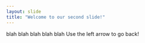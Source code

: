 ```yaml
---
layout: slide
title: "Welcome to our second slide!"
---
```

blah blah blah blah blah
Use the left arrow to go back!
